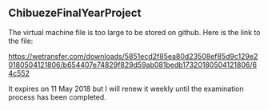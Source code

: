 ## ChibuezeFinalYearProject

The virtual machine file is too large to be stored on github. Here is the link to the file:

https://wetransfer.com/downloads/5851ecd2f85ea80d23508ef85d9c129e20180504121806/b654407e74829f829d59ab081bedb17320180504121806/64c552

It expires on 11 May 2018 but I will renew it weekly until the examination process has been completed.
